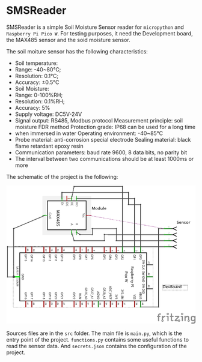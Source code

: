 # SMSReader
 
SMSReader is a simple Soil Moisture Sensor reader for `micropython` and `Raspberry Pi Pico W`. For testing purposes, it need the Development board, the MAX485 sensor and the soid moisture sensor.

The soil moiture sensor has the following characteristics:
 - Soil temperature:
 - Range: -40~80°C;
 - Resolution: 0.1°C;
 - Accuracy: ±0.5°C
 - Soil Moisture:
 - Range: 0-100%RH;
 - Resolution: 0.1%RH;
 - Accuracy: 5%
 - Supply voltage: DC5V-24V
 - Signal output: RS485, Modbus protocol Measurement principle: soil moisture FDR method Protection grade: IP68 can be used for a long time
 - when immersed in water Operating environment: -40~85°C
 - Probe material: anti-corrosion special electrode Sealing material: black flame retardant epoxy resin
 - Communication parameters: baud rate 9600, 8 data bits, no parity bit
 - The interval between two communications should be at least 1000ms or more

The schematic of the project is the following:

![Schematic](/assets/schematic.png)

Sources files are in the `src` folder. The main file is `main.py`, which is the entry point of the project. `functions.py` contains some useful functions to read the sensor data. And `secrets.json` contains the configuration of the project.